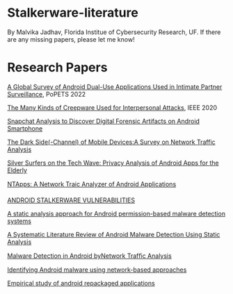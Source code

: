 # Stalkerware-literature

By Malvika Jadhav, Florida Institue of Cybersecurity Research, UF. If there are any missing papers, please let me know!

# Research Papers
[A Global Survey of Android Dual-Use Applications Used in Intimate Partner Surveillance](https://petsymposium.org/popets/2022/popets-2022-0102.pdf), PoPETS 2022

[The Many Kinds of Creepware Used for Interpersonal Attacks](https://ieeexplore.ieee.org/document/9152794), IEEE 2020

[Snapchat Analysis to Discover Digital Forensic Artifacts on Android Smartphone](https://www.sciencedirect.com/science/article/pii/S1877050917311006)

[The Dark Side(-Channel) of Mobile Devices:A Survey on Network Traffic Analysis](https://arxiv.org/pdf/1708.03766.pdf)

[Silver Surfers on the Tech Wave: Privacy Analysis of Android Apps for the Elderly](https://users.encs.concordia.ca/~mmannan/publications/Elderly-apps-SecureComm22.pdf)

[NTApps: A Network Traic Analyzer of Android Applications](https://profsandhu.com/cspecc_publications/2017/06/2017_Rodriguez_SACMAT.pdf)

[ANDROID STALKERWARE VULNERABILITIES](https://www.eset.com/fileadmin/ESET/CZ/Blog/2021/ESET_Android_stalkerware_vulnerabilities_white_paper.pdf)

[A static analysis approach for Android permission-based malware detection systems](https://www.ncbi.nlm.nih.gov/pmc/articles/PMC8483345/)

[A Systematic Literature Review of Android Malware Detection Using Static Analysis](https://www.researchgate.net/publication/342230005_A_Systematic_Literature_Review_of_Android_Malware_Detection_Using_Static_Analysis)

[Malware Detection in Android byNetwork Trafﬁc Analysis](https://www.researchgate.net/publication/282538598_Malware_detection_in_Android_by_network_traffic_analysis)

[Identifying Android malware using network-based approaches](https://dl.acm.org/doi/abs/10.1145/3341161.3343534)

[Empirical study of android repackaged applications](https://www.researchgate.net/publication/335312727_Empirical_study_of_android_repackaged_applications)



